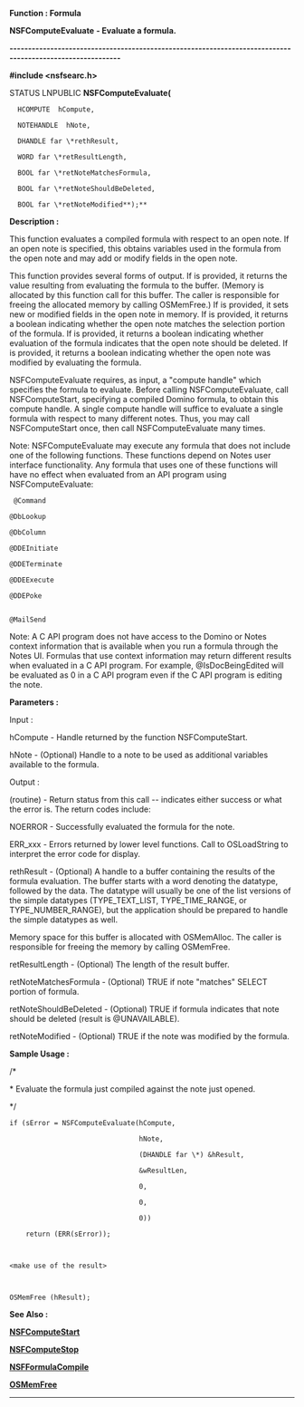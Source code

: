 




<!--
 /\* Font Definitions \*/
 @font-face
 {font-family:Courier;
 panose-1:2 7 4 9 2 2 5 2 4 4;}
@font-face
 {font-family:"Tms Rmn";
 panose-1:2 2 6 3 4 5 5 2 3 4;}
@font-face
 {font-family:Helv;
 panose-1:2 11 6 4 2 2 2 3 2 4;}
@font-face
 {font-family:"Cambria Math";
 panose-1:2 4 5 3 5 4 6 3 2 4;}
 /\* Style Definitions \*/
 p.MsoNormal, li.MsoNormal, div.MsoNormal
 {margin-top:0cm;
 margin-right:0cm;
 margin-bottom:8.0pt;
 margin-left:0cm;
 line-height:107%;
 font-size:11.0pt;
 font-family:"Calibri",sans-serif;}
.MsoChpDefault
 {font-size:11.0pt;}
.MsoPapDefault
 {margin-bottom:8.0pt;
 line-height:107%;}
 /\* Page Definitions \*/
 @page WordSection1
 {size:612.0pt 792.0pt;
 margin:72.0pt 72.0pt 72.0pt 72.0pt;}
div.WordSection1
 {page:WordSection1;}
-->




 


**Function : Formula**



**NSFComputeEvaluate** **- Evaluate
a formula.**


**----------------------------------------------------------------------------------------------------------**



**#include <nsfsearc.h>**



STATUS
LNPUBLIC **NSFComputeEvaluate(**  

      HCOMPUTE  hCompute,  

      NOTEHANDLE  hNote,  

      DHANDLE far \*rethResult,  

      WORD far \*retResultLength,  

      BOOL far \*retNoteMatchesFormula,  

      BOOL far \*retNoteShouldBeDeleted,  

      BOOL far \*retNoteModified**);**



**Description :**



This
function evaluates a compiled formula with respect to an open note. If an open
note is specified, this obtains variables used in the formula from the open
note and may add or modify fields in the open note.  

  

This function provides several forms of output.  If <rethResult> is
provided, it returns the value resulting from evaluating the formula to the
buffer. (Memory is allocated by this function call for this buffer.  The caller
is responsible for freeing the allocated memory by calling OSMemFree.)  If
<hNote> is provided, it sets new or modified fields in the open note in
memory. If <retNoteMatchesFormula> is provided, it returns a boolean
indicating whether the open note matches the selection portion of the formula.
If <retNoteShouldBeDeleted> is provided, it returns a boolean indicating
whether evaluation of the formula indicates that the open note should be
deleted. If <retNoteModified> is provided, it returns a boolean
indicating whether the open note was modified by evaluating the formula.  

  

NSFComputeEvaluate requires, as input, a "compute handle" which
specifies the formula to evaluate. Before calling NSFComputeEvaluate, call NSFComputeStart,
specifying a compiled Domino formula, to obtain this compute handle. A single
compute handle will suffice to evaluate a single formula with respect to many
different notes.  Thus, you may call NSFComputeStart once, then call
NSFComputeEvaluate many times.  

  

Note: NSFComputeEvaluate may execute any formula that does not include one of
the following functions. These functions depend on Notes user interface
functionality. Any formula that uses one of these functions will have no effect
when evaluated from an API program using NSFComputeEvaluate:  

  

     @Command  

    @DbLookup  

    @DbColumn  

    @DDEInitiate  

    @DDETerminate  

    @DDEExecute  

    @DDEPoke


    @MailSend


 


 


Note:  A C
API program does not have access to the Domino or Notes context information
that is available when you run a formula through the Notes UI.  Formulas that
use context information may return different results when evaluated in a C API
program.  For example, @IsDocBeingEdited will be evaluated as 0 in a C API
program even if the C API program is editing the note.


 


**Parameters :**



Input :  

hCompute  -  Handle returned by the function NSFComputeStart.  

  

hNote  -  (Optional) Handle to a note to be used as additional variables
available to the formula.  

  




Output :  

(routine)  -  Return status from this call -- indicates either success or what
the error is. The return codes include:  

  

NOERROR - Successfully evaluated the formula for the note.  

  

ERR\_xxx - Errors returned by lower level functions.  Call to OSLoadString to
interpret the error code for display.  

  

  

rethResult  -  (Optional) A handle to a buffer containing the results of the
formula evaluation.  The buffer starts with a word denoting the datatype,
followed by the data.  The datatype will usually be one of the list versions of
the simple datatypes (TYPE\_TEXT\_LIST, TYPE\_TIME\_RANGE, or TYPE\_NUMBER\_RANGE),
but the application should be prepared to handle the simple datatypes as well.  

  

Memory space for this buffer is allocated with OSMemAlloc.  The caller is
responsible for freeing the memory by calling OSMemFree.  

  

retResultLength  -  (Optional) The length of the result buffer.  

  

retNoteMatchesFormula  -  (Optional) TRUE if note "matches" SELECT
portion of formula.  

  

retNoteShouldBeDeleted  -  (Optional) TRUE if formula indicates that note
should be deleted (result is @UNAVAILABLE).  

  

retNoteModified  -  (Optional) TRUE if the note was modified by the formula.  

  




 **Sample Usage :**


   

/\*  

 \* Evaluate the formula just compiled against the note just opened.  

 \*/  

   

    if (sError = NSFComputeEvaluate(hCompute,  

                                    hNote,  

                                    (DHANDLE far \*) &hResult,  

                                    &wResultLen,  

                                    0,  

                                    0,  

                                    0))  

        return (ERR(sError));  

  

    <make use of the result>  

  

    OSMemFree (hResult);  

  




 **See Also :**


**[NSFComputeStart](NSFComputeStart.md)**


**[NSFComputeStop](NSFComputeStop.md)**


**[NSFFormulaCompile](NSFFormulaCompile.md)**


**[OSMemFree](OSMemFree.md)**



----------------------------------------------------------------------------------------------------------


 





